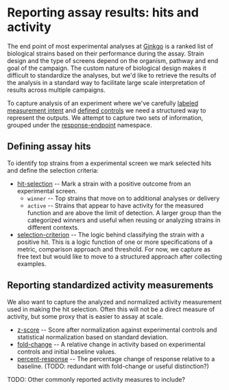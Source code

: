 # Reporting assay results: hits and activity

The end point of most experimental analyses at
[Ginkgo](https://www.ginkgobioworks.com/) is a ranked list of biological strains
based on their performance during the assay. Strain design and the type of
screens depend on the organism, pathway and end goal of the
campaign. The custom nature of biological design makes it difficult to
standardize the analyses, but we'd like to retrieve the results of the analysis
in a standard way to facilitate large scale interpretation of results across
multiple campaigns.

To capture analysis of an experiment where we've carefully [labeled measurement intent](https://github.com/ginkgobioworks/ontology-clean/blob/master/docs/experimental_plate_labels.md)
and [defined controls](https://github.com/ginkgobioworks/ontology-clean/blob/master/docs/representing_controls.md)
we need a structured way to represent the outputs. We attempt to capture two
sets of information, grouped under the
[response-endpoint](https://www.ebi.ac.uk/ols/ontologies/bao/terms?iri=http%3A%2F%2Fwww.bioassayontology.org%2Fbao%23BAO_0000181)
namespace.

## Defining assay hits

To identify top strains from a experimental screen we mark selected hits and
define the selection criteria:

- [hit-selection](https://www.ebi.ac.uk/ols/ontologies/stato/terms?iri=http%3A%2F%2Fpurl.obolibrary.org%2Fobo%2FSTATO_0000277) -- Mark a strain with a positive outcome from an experimental screen.
  - `winner` -- Top strains that move on to additional analyses or delivery
  - `active` -- Strains that appear to have activity for the measured function
    and are above the limit of detection. A larger group than the categorized
    winners and useful when reusing or analyzing strains in different contexts.
- [selection-criterion](https://www.ebi.ac.uk/ols/ontologies/obi/terms?iri=http%3A%2F%2Fpurl.obolibrary.org%2Fobo%2FOBI_0001755)
  -- The logic behind classifying the strain with a positive hit. This is a
  logic function of one or more specifications of a metric, comparison approach
  and threshold. For now, we capture as free text but would like to move to a
  structured approach after collecting examples.

## Reporting standardized activity measurements

We also want to capture the analyzed and normalized activity measurement used in
making the hit selection. Often this will not be a direct measure of activity,
but some proxy that is easier to assay at scale.

- [z-score](https://www.ebi.ac.uk/ols/ontologies/stato/terms?iri=http%3A%2F%2Fpurl.obolibrary.org%2Fobo%2FSTATO_0000104)
  -- Score after normalization against experimental controls and statistical
  normalization based on standard deviation.
- [fold-change](https://www.ebi.ac.uk/ols/ontologies/stato/terms?iri=http%3A%2F%2Fpurl.obolibrary.org%2Fobo%2FSTATO_0000169)
  -- A relative change in activity based on experimental controls and initial
  baseline values.
- [percent-response](https://www.ebi.ac.uk/ols/ontologies/bao/terms?iri=http%3A%2F%2Fwww.bioassayontology.org%2Fbao%23BAO_0000082)
  -- The percentage change of response relative to a baseline. (TODO: redundant
  with fold-change or useful distinction?)

TODO: Other commonly reported activity measures to include?
